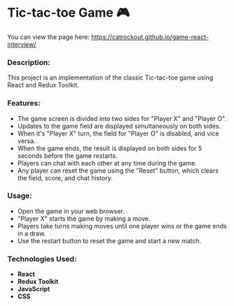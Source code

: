 # Tic-tac-toe Game 🎮

You can view the page here:
https://catrockout.github.io/game-react-interview/

### Description:
This project is an implementation of the classic Tic-tac-toe game using React and Redux Toolkit.

### Features:
- The game screen is divided into two sides for "Player X" and "Player O".
- Updates to the game field are displayed simultaneously on both sides.
- When it's "Player X" turn, the field for "Player O" is disabled, and vice versa.
- When the game ends, the result is displayed on both sides for 5 seconds before the game restarts.
- Players can chat with each other at any time during the game.
- Any player can reset the game using the "Reset" button, which clears the field, score, and chat history.

### Usage:
- Open the game in your web browser.
- "Player X" starts the game by making a move.
- Players take turns making moves until one player wins or the game ends in a draw.
- Use the restart button to reset the game and start a new match.

### Technologies Used:
- **React**
- **Redux Toolkit**
- **JavaScript**
- **CSS**